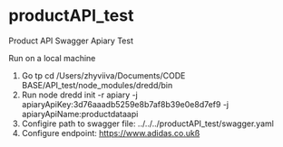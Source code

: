 # productAPI_test
Product API Swagger Apiary Test

Run on a local machine
1) Go tp cd /Users/zhyviiva/Documents/CODE BASE/API_test/node_modules/dredd/bin
2) Run node dredd init -r apiary -j apiaryApiKey:3d76aaadb5259e8b7af8b39e0e8d7ef9 -j apiaryApiName:productdataapi
3) Configire path to swagger file: ../../../productAPI_test/swagger.yaml
4) Configure endpoint: https://www.adidas.co.ukß
